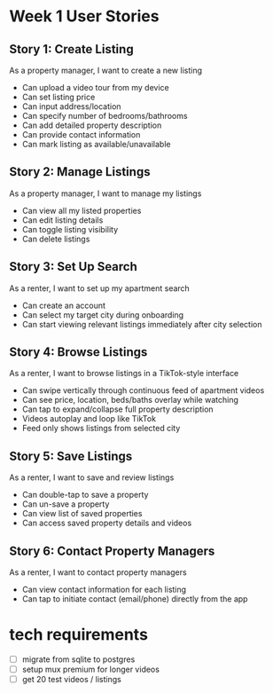 # Week 1 User Stories

## Story 1: Create Listing
As a property manager, I want to create a new listing
* Can upload a video tour from my device
* Can set listing price
* Can input address/location
* Can specify number of bedrooms/bathrooms
* Can add detailed property description
* Can provide contact information
* Can mark listing as available/unavailable

## Story 2: Manage Listings
As a property manager, I want to manage my listings
* Can view all my listed properties
* Can edit listing details
* Can toggle listing visibility
* Can delete listings

## Story 3: Set Up Search
As a renter, I want to set up my apartment search
* Can create an account
* Can select my target city during onboarding
* Can start viewing relevant listings immediately after city selection

## Story 4: Browse Listings
As a renter, I want to browse listings in a TikTok-style interface
* Can swipe vertically through continuous feed of apartment videos
* Can see price, location, beds/baths overlay while watching
* Can tap to expand/collapse full property description
* Videos autoplay and loop like TikTok
* Feed only shows listings from selected city

## Story 5: Save Listings
As a renter, I want to save and review listings
* Can double-tap to save a property
* Can un-save a property
* Can view list of saved properties
* Can access saved property details and videos

## Story 6: Contact Property Managers
As a renter, I want to contact property managers
* Can view contact information for each listing
* Can tap to initiate contact (email/phone) directly from the app

# tech requirements
-[ ] migrate from sqlite to postgres
-[ ] setup mux premium for longer videos
-[ ] get 20 test videos / listings
